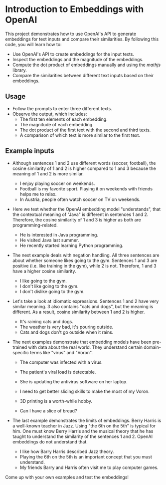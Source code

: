 # Introduction to Embeddings with OpenAI

This project demonstrates how to use OpenAI's API to generate embeddings for text inputs and compare their similarities. By following this code, you will learn how to:

* Use OpenAI's API to create embeddings for the input texts.
* Inspect the embeddings and the magnitude of the embeddings.
* Compute the dot product of embeddings manually and using the _mathjs_ library.
* Compare the similarities between different text inputs based on their embeddings.

## Usage

* Follow the prompts to enter three different texts.
* Observe the output, which includes:
  * The first ten elements of each embedding.
   * The magnitude of each embedding.
   * The dot product of the first text with the second and third texts.
   * A comparison of which text is more similar to the first text.

## Example inputs

* Although sentences 1 and 2 use different words (soccer, football), the cosine similarity of 1 and 2 is higher compared to 1 and 3 because the meaning of 1 and 2 is more similar.
    * I enjoy playing soccer on weekends.
    * Football is my favorite sport. Playing it on weekends with friends helps me to relax.
    * In Austria, people often watch soccer on TV on weekends.

* Here we test whether the OpenAI embedding model "understands", that the contextual meaning of "Java" is different in sentences 1 and 2. Therefore, the cosine similarity of 1 and 3 is higher as both are programming-related.
    * He is interested in Java programming.
    * He visited Java last summer.
    * He recently started learning Python programming.

* The next example deals with negation handling. All three sentences are about whether someone likes going to the gym. Sentences 1 and 3 are positive (i.e. like training in the gym), while 2 is not. Therefore, 1 and 3 have a higher cosine similarity.
    * I like going to the gym.
    * I don't like going to the gym.
    * I don't dislike going to the gym.

* Let's take a look at idiomatic expressions. Sentences 1 and 2 have very similar meaning. 3 also contains "cats and dogs", but the meaning is different. As a result, cosine similarity between 1 and 2 is higher.
    * It's raining cats and dogs.
    * The weather is very bad, it's pouring outside.
    * Cats and dogs don't go outside when it rains.

* The next examples demonstrate that embedding models have been pre-trained with data about the real world. They understand certain domain-specific terms like "virus" and "Voron".
    * The computer was infected with a virus.
    * The patient's viral load is detectable.
    * She is updating the antivirus software on her laptop.

    * I need to get better slicing skills to make the most of my Voron.
    * 3D printing is a worth-while hobby.
    * Can I have a slice of bread?

* The last example demonstrates the limits of embeddings. Berry Harris is a well-known teacher in Jazz. Using "the 6th on the 5th" is typical for him. One must know Berry Harris and the musical theory that he has taught to understand the similarity of the sentences 1 and 2. OpenAI embeddings do not understand that.
    * I like how Barry Harris described Jazz theory.
    * Playing the 6th on the 5th is an important concept that you must understand.
    * My friends Barry and Harris often visit me to play computer games.

Come up with your own examples and test the embeddings!
